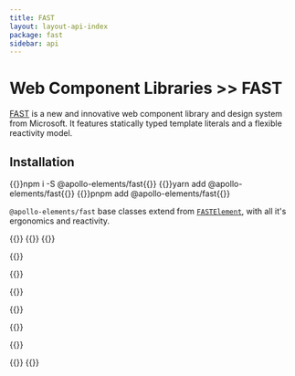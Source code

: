 ```yaml
---
title: FAST
layout: layout-api-index
package: fast
sidebar: api
---
```


# Web Component Libraries >> FAST

<style>
#apollo-fast {
  --playground-preview-width: 300px;
}
</style>

[FAST](https://fast.design) is a new and innovative web component library and design system from Microsoft. It features statically typed template literals and a flexible reactivity model.

## Installation

<code-tabs collection="package-managers" default-tab="npm">
  {{<code-tab package="npm">}}npm i -S @apollo-elements/fast{{</code-tab>}}
  {{<code-tab package="yarn">}}yarn add @apollo-elements/fast{{</code-tab>}}
  {{<code-tab package="pnpm">}}pnpm add @apollo-elements/fast{{</code-tab>}}
</code-tabs>

`@apollo-elements/fast` base classes extend from [`FASTElement`](https://fast.design), with all it's ergonomics and reactivity.

{{<docs-playground id="apollo-fast" lang="ts">}}
  {{<playground-file name="Profile.ts" include="Profile.ts" />}}
  {{<playground-file name="user-profile.css.js" include="user-profile.css.js" />}}

  {{<playground-file name="index.html" include="index.html" />}}

  {{<playground-file name="style.css" include="style.css" />}}

  {{<playground-file name="Profile.query.graphql.ts" include="Profile.query.graphql.ts" />}}

  {{<playground-file name="Countries.query.graphql.ts" include="Countries.query.graphql.ts" />}}

  {{<playground-file name="UpdateProfile.mutation.graphql.ts" include="UpdateProfile.mutation.graphql.ts" />}}

  {{<playground-file name="client.ts" include="client.ts" />}}

  {{<playground-file name="countries.ts" include="countries.ts" />}}
{{</docs-playground>}}